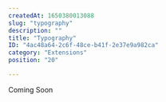 ```yaml
---
createdAt: 1650380013088
slug: "typography"
description: ""
title: "Typography"
ID: "4ac48a64-2c6f-48ce-b41f-2e37e9a982ca"
category: "Extensions"
position: "20"

---
```


<alert type="warning">


Coming Soon

</alert>

